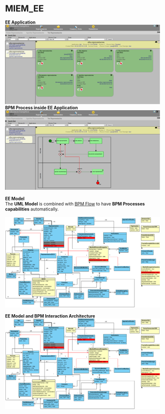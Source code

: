 # MIEM_EE
**EE Application**<br>
![Front Office Application](https://github.com/brunobuzzi/MIEM_EE/blob/master/wiki/representaciones.png)<br>
**BPM Process inside EE Application**<br>
![Front Office Application](https://github.com/brunobuzzi/MIEM_EE/blob/master/wiki/representaciones-02.png)<br>
<br>**EE Model**<br>
The **UML Model** is combined with [BPM Flow](https://github.com/brunobuzzi/BpmFlow) to have **BPM Processes capabilities** automatically.<br><br>
![UML Model](https://github.com/brunobuzzi/MIEM_EE/blob/master/wiki/uml-miem.png)<br><br>
**EE Model and BPM Interaction Architecture**<br>
![Architecture](https://github.com/brunobuzzi/MIEM_EE/blob/master/wiki/uml-miem.png)<br><br>